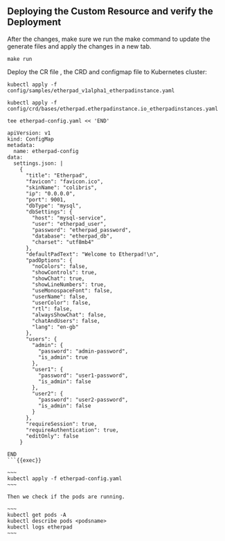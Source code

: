 ## Deploying the Custom Resource and verify the Deployment 
After the changes, make sure we run the make command to update the generate files and apply the changes in a new tab.
~~~
make run
~~~
Deploy the CR file , the CRD and configmap file to Kubernetes cluster:

~~~
kubectl apply -f config/samples/etherpad_v1alpha1_etherpadinstance.yaml
~~~ 

~~~
kubectl apply -f config/crd/bases/etherpad.etherpadinstance.io_etherpadinstances.yaml
~~~

``` 
tee etherpad-config.yaml << 'END'

apiVersion: v1
kind: ConfigMap
metadata:
  name: etherpad-config
data:
  settings.json: |
    {
      "title": "Etherpad",
      "favicon": "favicon.ico",
      "skinName": "colibris",
      "ip": "0.0.0.0",
      "port": 9001,
      "dbType": "mysql",
      "dbSettings": {
        "host": "mysql-service",
        "user": "etherpad_user",
        "password": "etherpad_password",
        "database": "etherpad_db",
        "charset": "utf8mb4"
      },
      "defaultPadText": "Welcome to Etherpad!\n",
      "padOptions": {
        "noColors": false,
        "showControls": true,
        "showChat": true,
        "showLineNumbers": true,
        "useMonospaceFont": false,
        "userName": false,
        "userColor": false,
        "rtl": false,
        "alwaysShowChat": false,
        "chatAndUsers": false,
        "lang": "en-gb"
      },
      "users": {
        "admin": {
          "password": "admin-password",
          "is_admin": true
        },
        "user1": {
          "password": "user1-password",
          "is_admin": false
        },
        "user2": {
          "password": "user2-password",
          "is_admin": false
        }
      },
      "requireSession": true,
      "requireAuthentication": true,
      "editOnly": false
    }

END
```{{exec}}

~~~
kubectl apply -f etherpad-config.yaml
~~~

Then we check if the pods are running.

~~~
kubectl get pods -A 
kubectl describe pods <podsname>
kubectl logs etherpad
~~~

